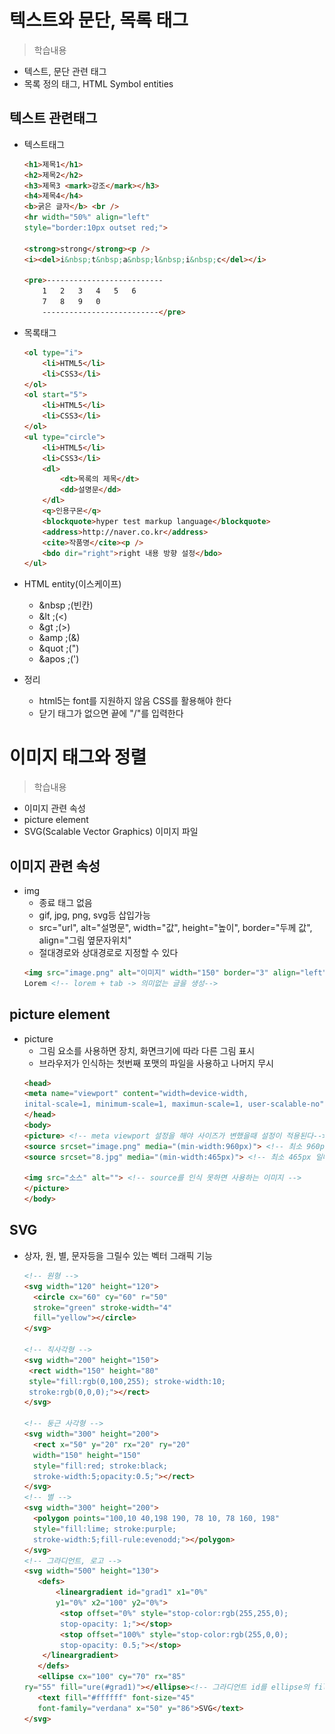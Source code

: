 # 텍스트와 문단, 목록 태그
> 학습내용
- 텍스트, 문단 관련 태그
- 목록 정의 태그, HTML Symbol entities

## 텍스트 관련태그
- 텍스트태그
    ```html
    <h1>제목1</h1>
    <h2>제목2</h2>
    <h3>제목3 <mark>강조</mark></h3>
    <h4>제목4</h4>
    <b>굵은 글자</b> <br />
    <hr width="50%" align="left"
    style="border:10px outset red;">

    <strong>strong</strong><p />
    <i><del>i&nbsp;t&nbsp;a&nbsp;l&nbsp;i&nbsp;c</del></i>

    <pre>--------------------------
        1   2   3   4   5   6
        7   8   9   0
        --------------------------</pre>
    ```

- 목록태그
    ```html
    <ol type="i">
        <li>HTML5</li>
        <li>CSS3</li>
    </ol>
    <ol start="5">
        <li>HTML5</li>
        <li>CSS3</li>
    </ol>
    <ul type="circle">
        <li>HTML5</li>
        <li>CSS3</li>
        <dl>
            <dt>목록의 제목</dt>
            <dd>설명문</dd>
        </dl>
        <q>인용구몬</q>
        <blockquote>hyper test markup language</blockquote>
        <address>http://naver.co.kr</address>
        <cite>작품명</cite><p />
        <bdo dir="right">right 내용 방향 설정</bdo>
    </ul>
    
    ```

- HTML entity(이스케이프)
    - &nbsp ;(빈칸)
    - &lt ;(<)
    - &gt ;(>)
    - &amp ;(&)
    - &quot ;(")
    - &apos ;(')

- 정리
    - html5는 font를 지원하지 않음 CSS를 활용해야 한다
    - 닫기 태그가 없으면 끝에 "/"를 입력한다


# 이미지 태그와 정렬
> 학습내용
- 이미지 관련 속성
- picture element
- SVG(Scalable Vector Graphics) 이미지 파일


## 이미지 관련 속성
- img
    - 종료 태그 없음
    - gif, jpg, png, svg등 삽입가능
    - src="url", alt="설명문", width="값", height="높이", border="두께 값", align="그림 옆문자위치"
    - 절대경로와 상대경로로 지정할 수 있다
    ```html
   <img src="image.png" alt="이미지" width="150" border="3" align="left"> 
   Lorem <!-- lorem + tab -> 의미없는 글을 생성-->
    ```

## picture element
- picture
    - 그림 요소를 사용하면 장치, 화면크기에 따라 다른 그림 표시
    - 브라우저가 인식하는 첫번째 포맷의 파일을 사용하고 나머지 무시
    ```html
    <head>
    <meta name="viewport" content="width=device-width, 
    inital-scale=1, minimum-scale=1, maximun-scale=1, user-scalable-no">
    </head>
    <body>
   <picture> <!-- meta viewport 설정을 해야 사이즈가 변했을때 설정이 적용된다-->
    <source srcset="image.png" media="(min-width:960px)"> <!-- 최소 960px 일때-->
    <source srcset="8.jpg" media="(min-width:465px)"> <!-- 최소 465px 일때-->

    <img src="소스" alt=""> <!-- source를 인식 못하면 사용하는 이미지 -->
   </picture>
    </body>
    ```

## SVG
- 상자, 원, 별, 문자등을 그릴수 있는 벡터 그래픽 기능
    ```html
   <!-- 원형 -->
   <svg width="120" height="120">
      <circle cx="60" cy="60" r="50"
      stroke="green" stroke-width="4" 
      fill="yellow"></circle>
   </svg>

   <!-- 직사각형 -->
   <svg width="200" height="150">
     <rect width="150" height="80"
     style="fill:rgb(0,100,255); stroke-width:10;
     stroke:rgb(0,0,0);"></rect>
   </svg>

   <!-- 둥근 사각형 -->
   <svg width="300" height="200">
      <rect x="50" y="20" rx="20" ry="20"
      width="150" height="150"
      style="fill:red; stroke:black;
      stroke-width:5;opacity:0.5;"></rect>
   </svg>
   <!-- 별 -->
   <svg width="300" height="200">
      <polygon points="100,10 40,198 190, 78 10, 78 160, 198"
      style="fill:lime; stroke:purple;
      stroke-width:5;fill-rule:evenodd;"></polygon>
   </svg>
   <!-- 그라디언트, 로고 -->
   <svg width="500" height="130">
       <defs>
           <lineargradient id="grad1" x1="0%"
           y1="0%" x2="100" y2="0%">
            <stop offset="0%" style="stop-color:rgb(255,255,0);
            stop-opacity: 1;"></stop>
            <stop offset="100%" style="stop-color:rgb(255,0,0);
            stop-opacity: 0.5;"></stop>
        </lineargradient>
       </defs>
       <ellipse cx="100" cy="70" rx="85"
    ry="55" fill="ure(#grad1)"></ellipse><!-- 그라디언트 id를 ellipse의 file에 넣으면 출력된다-->
       <text fill="#ffffff" font-size="45"
       font-family="verdana" x="50" y="86">SVG</text>
   </svg>
    ```